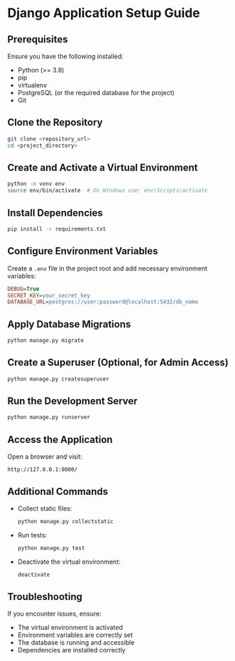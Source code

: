 # Django Application Setup Guide

## Prerequisites

Ensure you have the following installed:
- Python (>= 3.8)
- pip
- virtualenv
- PostgreSQL (or the required database for the project)
- Git

## Clone the Repository
```bash
git clone <repository_url>
cd <project_directory>
```

## Create and Activate a Virtual Environment
```bash
python -m venv env
source env/bin/activate  # On Windows use: env\Scripts\activate
```

## Install Dependencies
```bash
pip install -r requirements.txt
```

## Configure Environment Variables
Create a `.env` file in the project root and add necessary environment variables:
```ini
DEBUG=True
SECRET_KEY=your_secret_key
DATABASE_URL=postgres://user:password@localhost:5432/db_name
```

## Apply Database Migrations
```bash
python manage.py migrate
```

## Create a Superuser (Optional, for Admin Access)
```bash
python manage.py createsuperuser
```

## Run the Development Server
```bash
python manage.py runserver
```

## Access the Application
Open a browser and visit:
```
http://127.0.0.1:8000/
```

## Additional Commands
- Collect static files:
  ```bash
  python manage.py collectstatic
  ```
- Run tests:
  ```bash
  python manage.py test
  ```
- Deactivate the virtual environment:
  ```bash
  deactivate
  ```

## Troubleshooting
If you encounter issues, ensure:
- The virtual environment is activated
- Environment variables are correctly set
- The database is running and accessible
- Dependencies are installed correctly
